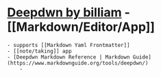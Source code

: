 # [Deepdwn by billiam](https://billiam.itch.io/deepdwn) - [[Markdown/Editor/App]]
	- supports [[Markdown Yaml Frontmatter]]
	- [[note/taking]] app
	- [Deepdwn Markdown Reference | Markdown Guide](https://www.markdownguide.org/tools/deepdwn/)
		-